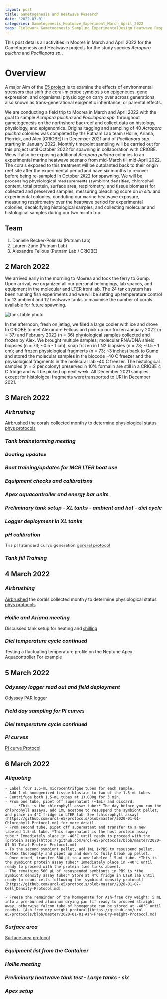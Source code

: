 ```yaml
---
layout: post
title: Gametogenesis and Heatwave Research
date: '2022-03-01'
categories: Gametogenesis_Heatwave_Experiment_March_April_2022
tags: Fieldwork Gametogenesis Sampling ExperimentalDesign Heatwave Respirometry
---
```

This post details all activities in Moorea in March and April 2022 for the Gametogenesis and Heatwave projects for the study species *Acropora pulchra* and *Pocillopora sp.*.  

# Overview  

A major Aim of the [E5 project](https://e5coral.org/) is to examine the effects of environmental stressors that shift the coral-microbe symbiosis on epigenetics, gene expression, and organismal physiology on carry over across generations, also known as trans-generational epigenetic inheritance, or parental effects.

We are conducting a field trip to Moorea in March and April 2022 with the goal to sample *Acropora pulchra* and *Pocillopora spp.* throughout gametogenesis on the northshore backreef and collect data on histology, physiology, and epigenomics. Original tagging and sampling of 40 *Acropora pulchra* colonies was completed by the Putnam Lab team (Hollie, Ariana, Pierrick, and Alex (CRIOBE)) in December 2021 and of *Pocillopora spp.* starting in January 2022. Monthly timepoint sampling will be carried out for this project until October 2022 for spawning in collaboration with CRIOBE. We will also be exposing additional *Acropora pulchra* colonies to an experimental marine heatwave scenario from mid-March till mid-April 2022. The corals exposed to this treatment will be outplanted back to their origin reef site after the experimental period and have six months to recover before being re-sampled in October 2022 for spawning. We will be processing physiological measurements (symbiont densities, chlorophyll content, total protein, surface area, respirometry, and tissue biomass) for collected and preserved samples, measuring bleaching score on *in situ* and experimental colonies, conduting our marine heatwave exposure, measuring respirometry over the heatwave period for experimental colonies, decalcifying histological samples, and collecting molecular and histological samples during our two month trip.

## Team
1. Danielle Becker-Polinski (Putnam Lab)
2. Lauren Zane (Putnam Lab)
3. Alexandre Fellous (Putnam Lab / CRIOBE)

## 2 March 2022 

We arrived early in the morning to Moorea and took the ferry to Gump. Upon arrival, we organized all our personal belongings, lab spaces, and equipment in the molecular and LTER front lab. The 24 tank system  has been running fish experiments and we will be setting up temperature control for 12 ambient and 12 heatwave tanks to maximise the number of corals available for future spawning. 


![tank.table.photo](https://raw.githubusercontent.com/urol-e5/urol-e5.github.io/master/images/March2022_Moorea/IMG_3465.jpg)


In the afternoon, fresh on jetlag, we filled a large cooler with ice and drove to CRIOBE to met Alexandre Fellous and pick up our frozen January 2022 (n = 37) and February 2022 (n = 36) physiological samples collected and frozen by Alex. We brought multiple samples; molecular RNA/DNA shield biopsies (n = 73; ~0.5 - 1 cm),  snap frozen in LN2 biopsies (n = 73; ~0.5 - 1 cm); and frozen physiological fragments (n = 73; ~3 inches) back to Gump and stored the molecular samples in the biocode -40 C freezer and the physiological fragments in the molecular lab -40 C freezer. The histological samples (n = 2 per colony) preserved in 10% formalin are still in a CRIOBE 4 C fridge and will be picked up next week. All December 2021 samples except for histoloigcal fragments were transported to URI in December 2021. 

 
## 3 March 2022 

### *Airbrushing*
[Airbrushed](https://github.com/urol-e5/protocols/blob/master/2020-01-01-Airbrushing.md) the corals collected monthly to determine physiological status [phys protocols](https://github.com/urol-e5/protocols)

### *Tank brainstorming meeting*  

### *Boating updates*  

### *Boat training/updates for MCR LTER boat use* 

### *Equipment checks and calibrations*  

### *Apex aquacontroller and energy bar units*  

### *Preliminary tank setup - XL tanks - ambient and hot - diel cycle*  

### *Logger deployment in XL tanks*  


### *pH calibration*  
Tris pH standard curve generation [general protocol](https://github.com/Putnam-Lab/Lab_Management/blob/master/Lab_Resources/CBLS_Wetlab_Protocols/20201110_CBLS_WaterQuality_Checklist.Md#pH_Tris_Calibration)

### *Tank fill Training*  



## 4 March 2022  

### *Airbrushing*   
[Airbrushed](https://github.com/urol-e5/protocols/blob/master/2020-01-01-Airbrushing.md) the corals collected monthly to determine physiological status [phys protocols](https://github.com/urol-e5/protocols)

### *Hollie and Ariana meeting*
Discussed tank setup for heating and [chilling](https://raw.githubusercontent.com/urol-e5/urol-e5.github.io/master/images/chiller%20setup1.jpg)

### *Diel temperature cycle continued*
Testing a fluctuating temperature profile on the Neptune Apex Aquacontroller
For example


## 5 March 2022 

### *Odyssey logger read out and field deployment*
[Odyssey PAR logger](http://odysseydatarecording.com/index.php?route=product/product&path=64&product_id=98)

### *Field day sampling for PI curves*


### *Diel temperature cycle continued*

### *PI curves*
[PI curve Protocol](https://github.com/urol-e5/protocols/blob/master/2020-01-01-PI-Curve-Protocol.md)


## 6 March 2022 

### *Aliquoting*
	- Label four 1.5-mL microcentrifgue tubes for each sample. 
	- Add 1 mL homogenized tissue blastate to two of the 1.5-mL tubes.
	- Centrifuge both 1.5-mL tubes at 13,000g for 3 min. 
	- From one tube, pipet off supernatant (~1mL) and discard.
		- *This is the chlorophyll assay tube:* The day before you run the chlorophyll assays, add 1mL acetone to resuspend the symbiont pellet, and place in 4°C fridge in LTER lab. See [chlorophyll assay](https://github.com/urol-e5/protocols/blob/master/2020-01-01-Chlorophyll-Protocol.md) for more detail.
	- From second tube, pipet off supernatant and transfer to a new labeled 1.5-mL tube. *This supernatant is the host protein assay tube:* Immediately place in -40°C until ready to proceed with the [protein assay](https://github.com/urol-e5/protocols/blob/master/2020-01-01-Total-Protein-Protocol.md)
	- To the second symbiont pellet, add 1mL 1xPBS to resuspend pellet. Vortex thoroughly and pipet up and down to fully break up pellet. 
	- Once mixed, transfer 500 µL to a new labeled 1.5-mL tube. *This is the symbiont protein assay tube:* Immediately place in -40°C until ready to proceed with the protein (see links above).
	- The remaining 500 µL of resuspended symbionts in PBS is *the symbiont density assay tube:* Store at 4°C fridge in LTER lab until ready to count cells following the [symbiont density protocol](https://github.com/urol-e5/protocols/blob/master/2020-01-07-Cell_Density-Protocol.md).
		
	- Freeze the remainder of the homogenate for Ash-free dry weight: 5 mL into a pre-burned aluminum drying pan (if ready to proceed straight away, otherwise falcon tube of homogenate can be stored at -40°C until ready). [Ash-free dry weight protocol](https://github.com/urol-e5/protocols/blob/master/2020-01-01-Ash-Free-Dry-Weight-Protocol.md)

### *Surface area*
[Surface area protocol](https://github.com/urol-e5/protocols/blob/master/2021-02-17-Surface_Area_Protocol.md)

### *Equipment list from the Container*

### *Hollie meeting*

### *Preliminary heatwave tank test - Large tanks - six*

### *Apex setup*


